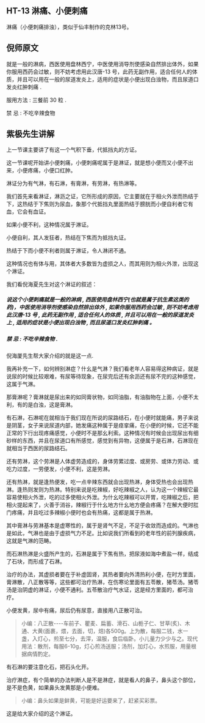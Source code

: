 ## HT-13 淋痛、小便刺痛

淋痛（小便刺痛排浊），类似于仙丰制作的克林13号。

## 倪师原文

就是一般的淋病，西医使用盘林西宁，中医使用消导剂使感染自然排出体外，如果你服用西药会过敏，则不妨考虑用此汉唐-13 号，此药无副作用，适合任何人的体质，并且可以用在一般的尿道发炎上，适用的症状是小便出现白浊物，而且尿道口发炎红肿刺痛 .

服用方法 : 三餐前 30 粒 .

禁 忌 : 不吃辛辣食物

## 紫极先生讲解

上一节课主要讲了有这一个气积下垂，代抵挡丸的方证。

这一节课呢开始讲小便刺痛，小便刺痛呢属于是淋证，就是想小便而又小便不出来，小便疼痛，小便口红肿。

淋证分为有气淋，有石淋，有膏淋，有劳淋，有热淋等。

我们首先来看淋证，淋沥之证，它所形成的原因，它主要就在于相火外泄而热结于下，这热结于下焦则为尿血，象那个代抵挡丸里面热结于膀胱而小便自利者它有血，它会有血证。

如果小便不利，这种情况属于淋证。

小便自利，其人发狂者，热结在下焦而为抵挡丸证。

热结于下而小便不利者则属于淋证，令人淋闭不通。

这种情况也有体与用，其体者大多数皆为虚损之人，而其用则为相火外泄，出现这个淋证。

我们看倪海夏先生对这个淋证的叙述：

##### 说这个小便刺痛就是一般的淋病 , 西医使用盘林西宁(也就是属于抗生素这类的药)，中医使用消导剂使感染自然排出体外 , 如果你服用西药会过敏 , 则不妨考虑用此汉唐-13 号 , 此药无副作用 , 适合任何人的体质 , 并且可以用在一般的尿道发炎上 , 适用的症状是小便出现白浊物 , 而且尿道口发炎红肿刺痛 。

##### 禁 忌 : 不吃辛辣食物 .

倪海厦先生帮大家介绍的就是这一点.

我再补充一下，如何辨别淋症？什幺是气淋？我们看老年人容易得这种病证，就是说尿的时候比较艰难，有尿等待现象，在尿完后还有余沥还有尿不完的这种感觉，这属于气淋。

那膏淋呢？膏淋就是尿出来的如同膏状物，如同油脂，有油脂物在上面，小便不太利，有的是白浊，这是膏淋。

有石淋，石淋呢在就相当于我们现在所说的尿路结石，在小便时就能痛，男子来说是阴茎，女子来说尿道内部，她发痛这种属于是痉挛痛，在小便的时候，它还不能正常的下行出现疼痛感觉，小便时不是那幺利索。这种情况有时候会出现尿出有细砂样的东西，并且在尿道口有所感觉，感觉到有异物，这便属于是石淋，石淋现在就相当于西医的尿路结石。

还有劳淋，这个劳淋是人体虚劳造成的，身体劳累过度、或房劳、或体力劳动、或吃力过度，一劳便发，小便不利，这是劳淋。

还有热淋，就是逢热便发，吃一点辛辣东西就会出现热淋，身体受热也会出现热淋。逢热则发则为热淋。特别来说是吃辣椒，好吃辣椒之人，认为这一个辣椒它最容易使相火外泄，吃的过多使相火外泄。为什幺吃辣椒可以开胃，吃辣椒之后，把相火提起来了，火善于消谷，辣椒行于什幺地方什幺地方便会疼痛？在解大便时肛门疼痛，并且吃过多辣椒小便时也会有热痛，这都是属于热淋。

其中膏淋与劳淋基本是虚寒性的，属于是肾气不足，不足于收敛而造成的。气淋也是如此，气淋也是由于虚损气力不足。比如说我们所看到的老年性的前列腺疾病，这就是气淋的范畴。

而石淋热淋是火盛所产生的，石淋是属于下焦有热，把尿液如海中煮盐一样，结成了石块，而形成了石淋。

治疗的办法，其虚损者要在于补虚固肾，其热者要向外清热利小便，在时方里面，膏淋散，八正散等等，这些都可治疗热淋，在伤寒论里面有五苓散，猪苓汤。猪苓汤是治阴虚的淋证，小便不通利。五苓散治疗气水证，这是经方里面的，都可治疗。

小便发黄，尿中有痛，尿后仍有尿意，直接用八正散可治。

> 小编：八正散----车前子、瞿麦、扁蓄、滑石、山栀子仁、甘草(炙)、木通、大黄(面裹，煨，去面，切，焙)各500g。上为散，每服二钱，水一盏，入灯心，煎至七分，去滓，温服，食后临卧。小儿量力少少与之。现代用法：散剂，每服6-10g，灯心煎汤送服；汤剂，加灯心，水煎服，用量根据病情酌定。

有石淋的要注意化石，把石头化开。

治疗淋症，有个简单的办法判断人是不是淋症，就是看人的鼻子，鼻头这个部位，是不是色黄，如果鼻头发黄那是小便难。

> 小编：鼻头如果是鲜黄，可能是好运要来了，赶紧买彩票。

这是给大家介绍的这个淋证。